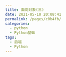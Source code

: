 ```yaml
---
title: 面向对象(三)
date: 2021-05-10 20:08:41
permalink: /pages/c0b4fb/
categories:
  - python
  - Python基础
tags:
  - 后端
  - Python
---
```

